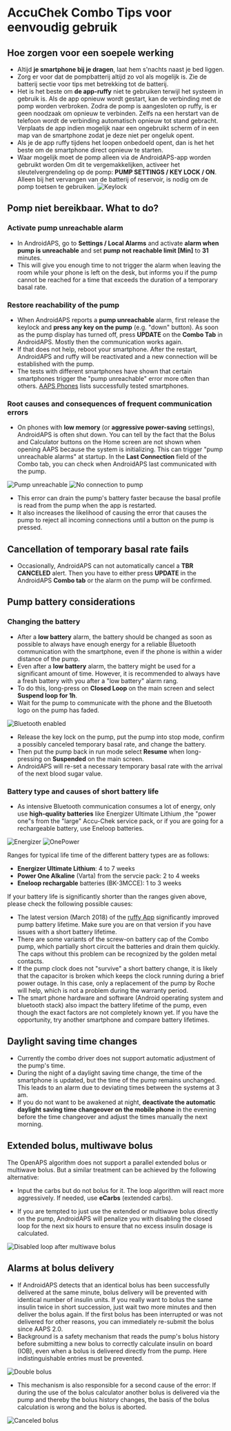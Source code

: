 # AccuChek Combo Tips voor eenvoudig gebruik

## Hoe zorgen voor een soepele werking

* Altijd **je smartphone bij je dragen**, laat hem s'nachts naast je bed liggen.
* Zorg er voor dat de pompbatterij altijd zo vol als mogelijk is. Zie de batterij sectie voor tips met betrekking tot de batterij.
* Het is het beste om **de app-ruffy** niet te gebruiken terwijl het systeem in gebruik is. Als de app opnieuw wordt gestart, kan de verbinding met de pomp worden verbroken. Zodra de pomp is aangesloten op ruffy, is er geen noodzaak om opnieuw te verbinden. Zelfs na een herstart van de telefoon wordt de verbinding automatisch opnieuw tot stand gebracht. Verplaats de app indien mogelijk naar een ongebruikt scherm of in een map van de smartphone zodat je deze niet per ongeluk opent.
* Als je de app ruffy tijdens het loopen onbedoeld opent, dan is het het beste om de smartphone direct opnieuw te starten.
* Waar mogelijk moet de pomp alleen via de AndroidAPS-app worden gebruikt worden Om dit te vergemakkelijken, activeer het sleutelvergrendeling op de pomp: **PUMP SETTINGS / KEY LOCK / ON**. Alleen bij het vervangen van de batterij of reservoir, is nodig om de pomp toetsen te gebruiken. ![Keylock](../images/combo/combo-tips-keylock.png)

## Pomp niet bereikbaar. What to do?

### Activate pump unreachable alarm

* In AndroidAPS, go to **Settings / Local Alarms** and activate **alarm when pump is unreachable** and set **pump not reachable limit [Min]** to **31** minutes. 
* This will give you enough time to not trigger the alarm when leaving the room while your phone is left on the desk, but informs you if the pump cannot be reached for a time that exceeds the duration of a temporary basal rate.

### Restore reachability of the pump

* When AndroidAPS reports a **pump unreachable** alarm, first release the keylock and **press any key on the pump** (e.g. "down" button). As soon as the pump display has turned off, press **UPDATE** on the **Combo Tab** in AndroidAPS. Mostly then the communication works again.
* If that does not help, reboot your smartphone. After the restart, AndroidAPS and ruffy will be reactivated and a new connection will be established with the pump.
* The tests with different smartphones have shown that certain smartphones trigger the "pump unreachable" error more often than others. [AAPS Phones](https://docs.google.com/spreadsheets/d/1gZAsN6f0gv6tkgy9EBsYl0BQNhna0RDqA9QGycAqCQc/edit) lists successfully tested smartphones. 

### Root causes and consequences of frequent communication errors

* On phones with **low memory** (or **aggressive power-saving** settings), AndroidAPS is often shut down. You can tell by the fact that the Bolus and Calculator buttons on the Home screen are not shown when opening AAPS because the system is initializing. This can trigger "pump unreachable alarms" at startup. In the **Last Connection** field of the Combo tab, you can check when AndroidAPS last communicated with the pump. 

![Pump unreachable](../images/combo/combo-tips-pump-unreachable.png) ![No connection to pump](../images/combo/combo-tips-no-connection-to-pump.png)

* This error can drain the pump's battery faster because the basal profile is read from the pump when the app is restarted.
* It also increases the likelihood of causing the error that causes the pump to reject all incoming connections until a button on the pump is pressed. 

## Cancellation of temporary basal rate fails

* Occasionally, AndroidAPS can not automatically cancel a **TBR CANCELED** alert. Then you have to either press **UPDATE** in the AndroidAPS **Combo tab** or the alarm on the pump will be confirmed.

## Pump battery considerations

### Changing the battery

* After a **low battery** alarm, the battery should be changed as soon as possible to always have enough energy for a reliable Bluetooth communication with the smartphone, even if the phone is within a wider distance of the pump.
* Even after a **low battery** alarm, the battery might be used for a significant amount of time. However, it is recommended to always have a fresh battery with you after a "low battery" alarm rang.
* To do this, long-press on **Closed Loop** on the main screen and select **Suspend loop for 1h**. 
* Wait for the pump to communicate with the phone and the Bluetooth logo on the pump has faded.

![Bluetooth enabled](../images/combo/combo-tips-compo.png)

* Release the key lock on the pump, put the pump into stop mode, confirm a possibly canceled temporary basal rate, and change the battery.
* Then put the pump back in run mode select **Resume** when long-pressing on **Suspended** on the main screen.
* AndroidAPS will re-set a necessary temporary basal rate with the arrival of the next blood sugar value. 

### Battery type and causes of short battery life

* As intensive Bluetooth communication consumes a lot of energy, only use **high-quality batteries** like Energizer Ultimate Lithium ,the "power one"s from the "large" Accu-Chek service pack, or if you are going for a rechargeable battery, use Eneloop batteries. 

![Energizer](../images/combo/combo-tips-energizer.jpg) ![OnePower](../images/combo/combo-tips-power-one.png)

Ranges for typical life time of the different battery types are as follows:

* **Energizer Ultimate Lithium**: 4 to 7 weeks
* **Power One Alkaline** (Varta) from the servcie pack: 2 to 4 weeks
* **Eneloop rechargable** batteries (BK-3MCCE): 1 to 3 weeks

If your battery life is significantly shorter than the ranges given above, please check the following possible causes:

* The latest version (March 2018) of the [ruffy App](https://github.com/MilosKozak/ruffy) significantly improved pump battery lifetime. Make sure you are on that version if you have issues with a short battery lifetime.
* There are some variants of the screw-on battery cap of the Combo pump, which partially short circuit the batteries and drain them quickly. The caps without this problem can be recognized by the golden metal contacts.
* If the pump clock does not "survive" a short battery change, it is likely that the capacitor is broken which keeps the clock running during a brief power outage. In this case, only a replacement of the pump by Roche will help, which is not a problem during the warranty period. 
* The smart phone hardware and software (Android operating system and bluetooth stack) also impact the battery lifetime of the pump, even though the exact factors are not completely known yet. If you have the opportunity, try another smartphone and compare battery lifetimes.

## Daylight saving time changes

* Currently the combo driver does not support automatic adjustment of the pump's time.
* During the night of a daylight saving time change, the time of the smartphone is updated, but the time of the pump remains unchanged. This leads to an alarm due to deviating times between the systems at 3 am.
* If you do not want to be awakened at night, **deactivate the automatic daylight saving time changeover on the mobile phone** in the evening before the time changeover and adjust the times manually the next morning.

## Extended bolus, multiwave bolus

The OpenAPS algorithm does not support a parallel extended bolus or multiwave bolus. But a similar treatment can be achieved by the following alternative:

* Input the carbs but do not bolus for it. The loop algorithm will react more aggressively. If needed, use **eCarbs** (extended carbs).

* If you are tempted to just use the extended or multiwave bolus directly on the pump, AndroidAPS will penalize you with disabling the closed loop for the next six hours to ensure that no excess insulin dosage is calculated.

![Disabled loop after multiwave bolus](../images/combo/combo-tips-multiwave-bolus.png)

## Alarms at bolus delivery

* If AndroidAPS detects that an identical bolus has been successfully delivered at the same minute, bolus delivery will be prevented with identical number of insulin units. If you really want to bolus the same insulin twice in short succession, just wait two more minutes and then deliver the bolus again. If the first bolus has been interrupted or was not delivered for other reasons, you can immediately re-submit the bolus since AAPS 2.0.
* Background is a safety mechanism that reads the pump's bolus history before submitting a new bolus to correctly calculate insulin on board (IOB), even when a bolus is delivered directly from the pump. Here indistinguishable entries must be prevented.

![Double bolus](../images/combo/combo-tips-doppelbolus.png)

* This mechanism is also responsible for a second cause of the error: If during the use of the bolus calculator another bolus is delivered via the pump and thereby the bolus history changes, the basis of the bolus calculation is wrong and the bolus is aborted. 

![Canceled bolus](../images/combo/combo-tips-history-changed.png)